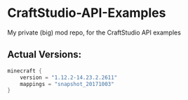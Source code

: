 # CraftStudio-API-Examples
My private (big) mod repo, for the CraftStudio API examples

## Actual Versions:

```gradle
minecraft {
    version = "1.12.2-14.23.2.2611"
    mappings = "snapshot_20171003"
}
```